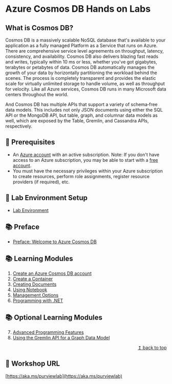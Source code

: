 # Azure Cosmos DB Hands on Labs

## What is Cosmos DB?

Cosmos DB is a massively scalable NoSQL database that's available to your application as a fully managed Platform as a Service that runs on Azure. There are comprehensive service level agreements on throughput, latency, consistency, and availability. Cosmos DB also delivers blazing fast reads and writes, typically within 10 ms or less, whether you've got gigabytes, terabytes or petabytes of data. Cosmos DB automatically manages the growth of your data by horizontally partitioning the workload behind the scenes. The process is completely transparent and provides the elastic scale for virtually unlimited storage to handle volume, as well as throughput for velocity. Like all Azure services, Cosmos DB runs in many Microsoft data centers throughout the world. 

And Cosmos DB has multiple APIs that support a variety of schema‑free data models. This includes not only JSON documents using either the SQL API or the MongoDB API, but table, graph, and columnar data models as well, which are exposed by the Table, Gremlin, and Cassandra APIs, respectively.

## :thinking: Prerequisites

* An [Azure account](https://azure.microsoft.com/free/) with an active subscription. Note: If you don't have access to an Azure subscription, you may be able to start with a [free account](https://www.azure.com/free).
* You must have the necessary privileges within your Azure subscription to create resources, perform role assignments, register resource providers (if required), etc.

## :test_tube: Lab Environment Setup

* [Lab Environment](./modules/module00.md)

## :books: Preface

* [Preface: Welcome to Azure Cosmos DB](./modules/preface.md)

## :books: Learning Modules

1. [Create an Azure Cosmos DB account](./modules/module01.md)
2. [Create a Container](./modules/module02a.md)
3. [Creating Documents](./modules/module03.md)
4. [Using Notebook](./modules/module04.md)
5. [Management Options](./modules/module05.md)
6. [Programming with .NET](./modules/module08.md)

## :books: Optional Learning Modules

7. [Advanced Programming Features](./modules/module10.md)
8. [Using the Gremlin API for a Graph Data Model](./modules/module11.md)

<div align="right"><a href="#microsoft-purview-workshop">↥ back to top</a></div>

## :link: Workshop URL

[https://aka.ms/purviewlab](https://aka.ms/purviewlab)
